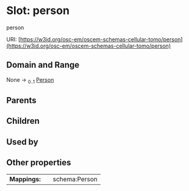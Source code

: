 
# Slot: person

person

URI: [https://w3id.org/osc-em/oscem-schemas-cellular-tomo/person](https://w3id.org/osc-em/oscem-schemas-cellular-tomo/person)


## Domain and Range

None &#8594;  <sub>0..1</sub> [Person](Person.md)

## Parents


## Children


## Used by


## Other properties

|  |  |  |
| --- | --- | --- |
| **Mappings:** | | schema:Person |